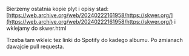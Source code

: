 Bierzemy ostatnia kopie plyt i opisy stad: [https://web.archive.org/web/20240222161958/https://skwer.org/](https://web.archive.org/web/20240222161958/https://skwer.org/) i wklejamy do skwer.html

Trzeba tam wkleic tez linki do Spotify do kadego albumu.
Po zmianach dawajcie pull requesta.
